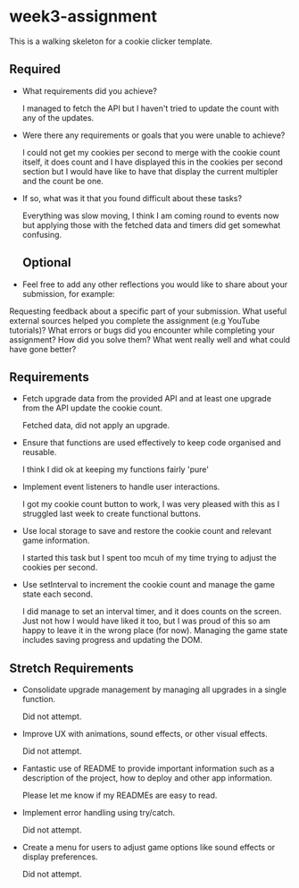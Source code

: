 # week3-assignment

This is a walking skeleton for a cookie clicker template.

## Required

- What requirements did you achieve?

  I managed to fetch the API but I haven't tried to update the count with any of the updates.

- Were there any requirements or goals that you were unable to achieve?

  I could not get my cookies per second to merge with the cookie count itself, it does count and I have displayed this in the cookies per second section but I would have like to have that display the current multipler and the count be one.

- If so, what was it that you found difficult about these tasks?

  Everything was slow moving, I think I am coming round to events now but applying those with the fetched data and timers did get somewhat confusing.

  ## Optional

- Feel free to add any other reflections you would like to share about your submission, for example:

Requesting feedback about a specific part of your submission.
What useful external sources helped you complete the assignment (e.g YouTube tutorials)?
What errors or bugs did you encounter while completing your assignment? How did you solve them?
What went really well and what could have gone better?

## Requirements

- Fetch upgrade data from the provided API and at least one upgrade from the API update the cookie count.

  Fetched data, did not apply an upgrade.

- Ensure that functions are used effectively to keep code organised and reusable.

  I think I did ok at keeping my functions fairly 'pure'

- Implement event listeners to handle user interactions.

  I got my cookie count button to work, I was very pleased with this as I struggled last week to create functional buttons.

- Use local storage to save and restore the cookie count and relevant game information.

  I started this task but I spent too mcuh of my time trying to adjust the cookies per second.

- Use setInterval to increment the cookie count and manage the game state each second.

  I did manage to set an interval timer, and it does counts on the screen. Just not how I would have liked it too, but I was proud of this so am happy to leave it in the wrong place (for now).
  Managing the game state includes saving progress and updating the DOM.

## Stretch Requirements

- Consolidate upgrade management by managing all upgrades in a single function.

  Did not attempt.

- Improve UX with animations, sound effects, or other visual effects.

  Did not attempt.

- Fantastic use of README to provide important information such as a description of the project, how to deploy and other app information.

  Please let me know if my READMEs are easy to read.

- Implement error handling using try/catch.

  Did not attempt.

- Create a menu for users to adjust game options like sound effects or display preferences.

  Did not attempt.
